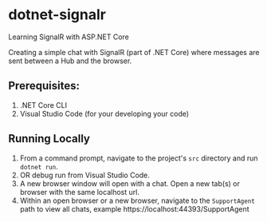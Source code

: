 # dotnet-signalr
Learning SignalR with ASP.NET Core

Creating a simple chat with SignalR (part of .NET Core) where messages are sent between a Hub and the browser.

## Prerequisites:

1. .NET Core CLI
1. Visual Studio Code (for your developing your code)

## Running Locally

1. From a command prompt, navigate to the project's `src` directory and run `dotnet run`.
1. OR debug run from Visual Studio Code.
1. A new browser window will open with a chat. Open a new tab(s) or browser with the same localhost url.
1. Within an open browser or a new browser, navigate to the `SupportAgent` path to view all chats, example https://localhost:44393/SupportAgent
